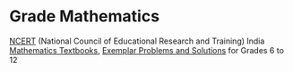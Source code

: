 # Grade Mathematics
[NCERT](http://ncert.nic.in/) (National Council of Educational Research and Training) India [Mathematics Textbooks](http://ncert.nic.in/textbook/textbook.htm), [Exemplar Problems and Solutions](http://www.ncert.nic.in/exemplar/exemplar.html) for Grades 6 to 12
